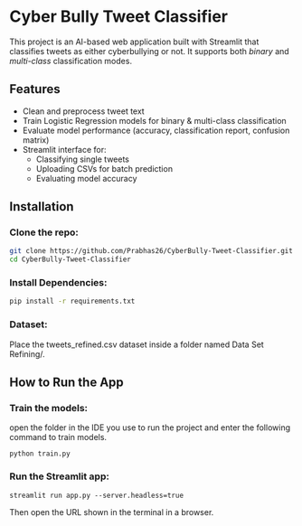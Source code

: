 # Cyber Bully Tweet Classifier

This project is an AI-based web application built with Streamlit that classifies tweets as either cyberbullying or not. It supports both *binary* and *multi-class* classification modes.

## Features

- Clean and preprocess tweet text
- Train Logistic Regression models for binary & multi-class classification
- Evaluate model performance (accuracy, classification report, confusion matrix)
- Streamlit interface for:
  - Classifying single tweets
  - Uploading CSVs for batch prediction
  - Evaluating model accuracy

## Installation

### Clone the repo:
```bash
git clone https://github.com/Prabhas26/CyberBully-Tweet-Classifier.git
cd CyberBully-Tweet-Classifier
```

### Install Dependencies:
```bash
pip install -r requirements.txt
```

### Dataset:
Place the tweets_refined.csv dataset inside a folder named Data Set Refining/.

## How to Run the App

### Train the models:
open the folder in the IDE you use to run the project and enter the following command to train models.
```
python train.py
```

### Run the Streamlit app:
```
streamlit run app.py --server.headless=true
```
Then open the URL shown in the terminal in a browser.



